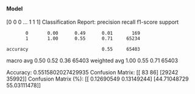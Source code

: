 #### Model
[0 0 0 ... 1 1 1]
Classification Report:
              precision    recall  f1-score   support

           0       0.00      0.49      0.01       169
           1       1.00      0.55      0.71     65234

    accuracy                           0.55     65403
   macro avg       0.50      0.52      0.36     65403
weighted avg       1.00      0.55      0.71     65403

Accuracy: 0.5515802027429935
Confusion Matrix:
[[   83    86]
 [29242 35992]]
Confusion Matrix (%):
[[ 0.12690549  0.13149244]
 [44.71048729 55.03111478]]
